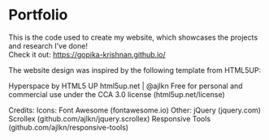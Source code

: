 # Portfolio
This is the code used to create my website, which showcases the projects and research I've done! <br>
Check it out: https://gopika-krishnan.github.io/

The website design was inspired by the following template from HTML5UP:

Hyperspace by HTML5 UP
html5up.net | @ajlkn
Free for personal and commercial use under the CCA 3.0 license (html5up.net/license)

Credits:
	Icons:
		Font Awesome (fontawesome.io)
	Other:
		jQuery (jquery.com)
		Scrollex (github.com/ajlkn/jquery.scrollex)
		Responsive Tools (github.com/ajlkn/responsive-tools)
